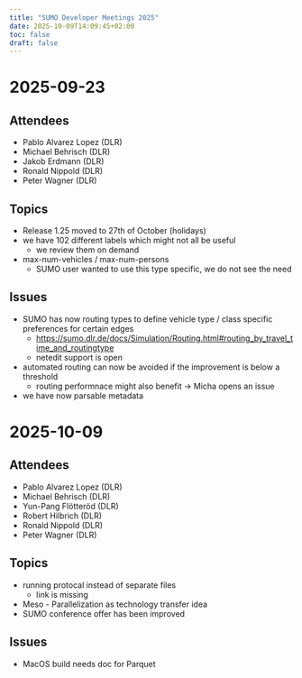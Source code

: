 ```yaml
---
title: "SUMO Developer Meetings 2025"
date: 2025-10-09T14:09:45+02:00
toc: false
draft: false
---
```


# 2025-09-23

## Attendees

- Pablo Alvarez Lopez (DLR)
- Michael Behrisch (DLR)
- Jakob Erdmann (DLR)
- Ronald Nippold (DLR)
- Peter Wagner (DLR)

## Topics

- Release 1.25 moved to 27th of October (holidays)
- we have 102 different labels which might not all be useful
  - we review them on demand
- max-num-vehicles / max-num-persons
  - SUMO user wanted to use this type specific, we do not see the need

## Issues

- SUMO has now routing types to define vehicle type / class specific preferences for certain edges
  - https://sumo.dlr.de/docs/Simulation/Routing.html#routing_by_travel_time_and_routingtype
  - netedit support is open
- automated routing can now be avoided if the improvement is below a threshold
  - routing performnace might also benefit -> Micha opens an issue
- we have now parsable metadata



# 2025-10-09

## Attendees

- Pablo Alvarez Lopez (DLR)
- Michael Behrisch (DLR)
- Yun-Pang Flötteröd (DLR)
- Robert Hilbrich (DLR)
- Ronald Nippold (DLR)
- Peter Wagner (DLR)

## Topics

- running protocal instead of separate files
  - link is missing
- Meso - Parallelization as technology transfer idea
- SUMO conference offer has been improved

## Issues
- MacOS build needs doc for Parquet
